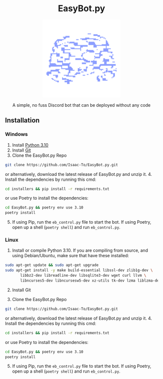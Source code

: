 <div align=center>

# EasyBot.py

![more alt text](./assets/logo.png)

A simple, no fuss Discord bot that can be deployed without any code

<div align=left>

## Installation

### Windows 

1. Install [Python 3.10](https://www.python.org/)
2. Install [Git](https://git-scm.com/)
3. Clone the EasyBot.py Repo 

```sh
git clone https://github.com/Isaac-To/EasyBot.py.git
```

or alternatively, download the latest release of EasyBot.py and unzip it.
4. Install the dependencies by running this cmd: 

```sh
cd installers && pip install -r requirements.txt
```

or use Poetry to install the dependencies:

```sh
cd EasyBot.py && poetry env use 3.10
poetry install
```

5. If using Pip, run the `eb_control.py` file to start the bot. If using Poetry, open up a shell (`poetry shell`) and run `eb_control.py`.

### Linux 

1. Install or compile Python 3.10. If you are compiling from source, and using Debian/Ubuntu, make sure that have these installed:

```sh
sudo apt-get update && sudo apt-get upgrade 
sudo apt-get install -y make build-essential libssl-dev zlib1g-dev \
       libbz2-dev libreadline-dev libsqlite3-dev wget curl llvm \
       libncurses5-dev libncursesw5-dev xz-utils tk-dev lzma liblzma-dev libffi-dev python3.10-dev
```

2. Install Git

3. Clone the EasyBot.py Repo 

```sh
git clone https://github.com/Isaac-To/EasyBot.py.git
```

or alternatively, download the latest release of EasyBot.py and unzip it.
4. Install the dependencies by running this cmd: 

```sh
cd installers && pip install -r requirements.txt
```

or use Poetry to install the dependencies:

```sh
cd EasyBot.py && poetry env use 3.10
poetry install
```

5. If using Pip, run the `eb_control.py` file to start the bot. If using Poetry, open up a shell (`poetry shell`) and run `eb_control.py`.